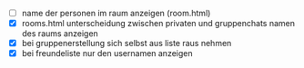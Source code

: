 - [ ] name der personen im raum anzeigen (room.html)
- [X] rooms.html unterscheidung zwischen privaten und gruppenchats
  namen des raums anzeigen
- [X] bei gruppenerstellung sich selbst aus liste raus nehmen
- [X] bei freundeliste nur den usernamen anzeigen
